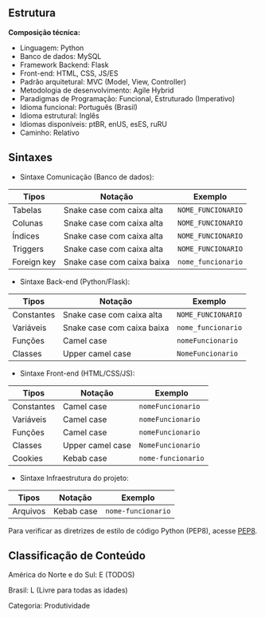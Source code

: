## Estrutura

**Composição técnica:**
- Linguagem: Python
- Banco de dados: MySQL
- Framework Backend: Flask
- Front-end: HTML, CSS, JS/ES
- Padrão arquitetural: MVC (Model, View, Controller)
- Metodologia de desenvolvimento: Agile Hybrid
- Paradigmas de Programação: Funcional, Estruturado (Imperativo)
- Idioma funcional: Português (Brasil)
- Idioma estrutural: Inglês 
- Idiomas disponíveis: ptBR, enUS, esES, ruRU
- Caminho: Relativo

## Sintaxes


- Sintaxe Comunicação (Banco de dados):
  
| Tipos       | Notação                    | Exemplo            |
|-------------|----------------------------|--------------------|
| Tabelas     | Snake case com caixa alta  | `NOME_FUNCIONARIO` |
| Colunas     | Snake case com caixa alta  | `NOME_FUNCIONARIO` |
| Índices     | Snake case com caixa alta  | `NOME_FUNCIONARIO` |
| Triggers    | Snake case com caixa alta  | `NOME_FUNCIONARIO` |
| Foreign key | Snake case com caixa baixa | `nome_funcionario` |


- Sintaxe Back-end (Python/Flask):
  
| Tipos       | Notação                    | Exemplo            |
|-------------|----------------------------|--------------------|
| Constantes  | Snake case com caixa alta  | `NOME_FUNCIONARIO` |
| Variáveis   | Snake case com caixa baixa | `nome_funcionario` |
| Funções     | Camel case                 | `nomeFuncionario`  |
| Classes     | Upper camel case           | `NomeFuncionario`  |


- Sintaxe Front-end (HTML/CSS/JS):
  
| Tipos       | Notação                    | Exemplo            |
|-------------|----------------------------|--------------------|
| Constantes  | Camel case                 | `nomeFuncionario`  |
| Variáveis   | Camel case                 | `nomeFuncionario`  |
| Funções     | Camel case                 | `nomeFuncionario`  |
| Classes     | Upper camel case           | `NomeFuncionario`  |
| Cookies     | Kebab case                 | `nome-funcionario` |


- Sintaxe Infraestrutura do projeto:

| Tipos       | Notação                    | Exemplo            |
|-------------|----------------------------|--------------------|
| Arquivos    | Kebab case                 | `nome-funcionario` |

Para verificar as diretrizes de estilo de código Python (PEP8), acesse [PEP8](https://peps.python.org/pep-0008/).


## Classificação de Conteúdo

América do Norte e do Sul: E (TODOS)

Brasil: L (Livre para todas as idades)

Categoria: Produtividade
